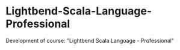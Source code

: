 # Lightbend-Scala-Language-Professional
Development of course: "Lightbend Scala Language - Professional"
